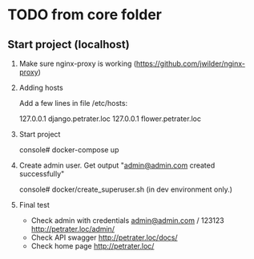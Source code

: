 # TODO from core folder

Start project (localhost)
---------------------------------------
1. Make sure nginx-proxy is working (https://github.com/jwilder/nginx-proxy)

2. Adding hosts 

    Add a few lines in file /etc/hosts:

    127.0.0.1 django.petrater.loc
    127.0.0.1 flower.petrater.loc

3. Start project

    console# docker-compose up

4. Create admin user. Get output "admin@admin.com created successfully"

    console# docker/create_superuser.sh  (in dev environment only.)

5. Final test

    - Check admin with credentials admin@admin.com / 123123
    http://petrater.loc/admin/
    - Check API swagger
    http://petrater.loc/docs/
    - Check home page
    http://petrater.loc/

